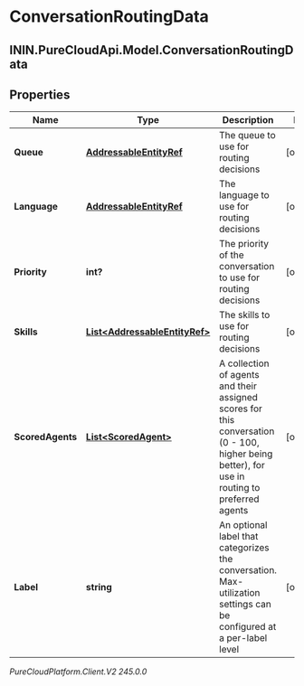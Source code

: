 # ConversationRoutingData

## ININ.PureCloudApi.Model.ConversationRoutingData

## Properties

|Name | Type | Description | Notes|
|------------ | ------------- | ------------- | -------------|
| **Queue** | [**AddressableEntityRef**](AddressableEntityRef) | The queue to use for routing decisions | [optional] |
| **Language** | [**AddressableEntityRef**](AddressableEntityRef) | The language to use for routing decisions | [optional] |
| **Priority** | **int?** | The priority of the conversation to use for routing decisions | [optional] |
| **Skills** | [**List&lt;AddressableEntityRef&gt;**](AddressableEntityRef) | The skills to use for routing decisions | [optional] |
| **ScoredAgents** | [**List&lt;ScoredAgent&gt;**](ScoredAgent) | A collection of agents and their assigned scores for this conversation (0 - 100, higher being better), for use in routing to preferred agents | [optional] |
| **Label** | **string** | An optional label that categorizes the conversation.  Max-utilization settings can be configured at a per-label level | [optional] |



_PureCloudPlatform.Client.V2 245.0.0_
